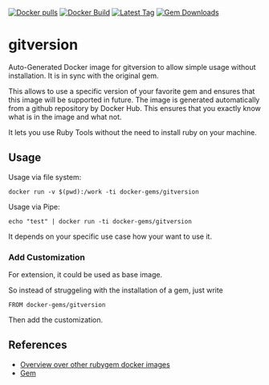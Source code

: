 [![Docker pulls](https://img.shields.io/docker/pulls/rubygem/gitversion.svg)](https://hub.docker.com/r/rubygem/gitversion/)
[![Docker Build](https://img.shields.io/docker/automated/rubygem/gitversion.svg)](https://hub.docker.com/r/rubygem/gitversion/)
[![Latest Tag](https://img.shields.io/github/tag/docker-rubygem/gitversion.svg)](https://hub.docker.com/r/rubygem/gitversion/)
[![Gem Downloads](https://img.shields.io/gem/dt/gitversion.svg)](https://rubygems.org/gems/gitversion/)
# gitversion

Auto-Generated Docker image for gitversion to allow simple usage without installation.
It is in sync with the original gem.

This allows to use a specific version of your favorite gem and ensures that this image will be supported in future.
The image is generated automatically from a github repository by Docker Hub.
This ensures that you exactly know what is in the image and what not.

It lets you use Ruby Tools without the need to install ruby on your machine.

## Usage

Usage via file system:

`docker run -v $(pwd):/work -ti docker-gems/gitversion`

Usage via Pipe:

`echo "test" | docker run -ti docker-gems/gitversion`

It depends on your specific use case how your want to use it.

### Add Customization

For extension, it could be used as base image.

So instead of struggeling with the installation of a gem, just write

`FROM docker-gems/gitversion`

Then add the customization.

## References

 - [Overview over other rubygem docker images](https://github.com/thinkbot/docker-rubygem)
 - [Gem](https://rubygems.org/gems/gitversion/)
